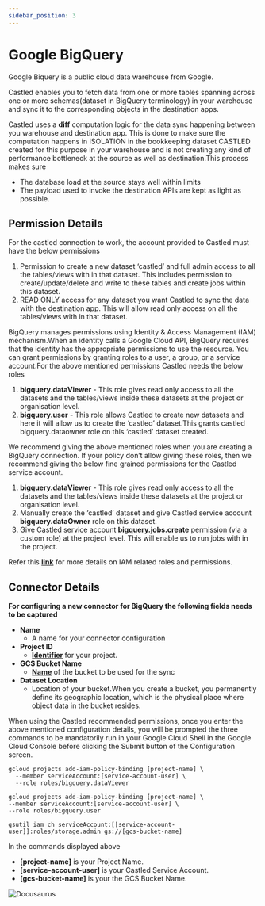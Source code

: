 ```yaml
---
sidebar_position: 3
---
```


# Google BigQuery


Google Biquery is a public cloud data warehouse from Google.

Castled enables you to fetch data from one or more tables spanning across one or more schemas(dataset in BigQuery terminology) in your warehouse and sync it to the corresponding objects in the destination apps.

Castled uses a **diff** computation logic for the data sync happening between you warehouse and destination app. This is done to make sure the computation happens in ISOLATION in the bookkeeping dataset CASTLED created for this purpose in your warehouse and is not creating any kind of performance bottleneck at the source as well as destination.This process makes sure
- The database load at the source stays well within limits
- The payload used to invoke the destination APIs are kept as light as possible.

## Permission Details

For the castled connection to work, the account provided to Castled must have the below permissions
1. Permission to create a new dataset ‘castled’ and full admin access to all the tables/views with in that dataset. This includes permission to create/update/delete and write to these tables and create jobs within this dataset.
2. READ ONLY access for any dataset you want Castled to sync the data with the destination app. This will allow read only access on all the tables/views with in that dataset.

BigQuery manages permissions using Identity & Access Management (IAM) mechanism.When an identity calls a Google Cloud API, BigQuery requires that the identity has the appropriate permissions to use the resource. You can grant permissions by granting roles to a user, a group, or a service account.For the above mentioned permissions Castled needs the below roles
1. **bigquery.dataViewer** - This role gives read only access to all the datasets and the tables/views inside these datasets at the project or organisation level.
2. **bigquery.user** - This role allows Castled to create new datasets and here it will allow us to create the ‘castled’ dataset.This grants castled bigquery.dataowner role on this ‘castled’ dataset created.

We recommend giving the above mentioned roles when you are creating a BigQuery connection. If your policy don’t allow giving these roles, then we recommend giving the below fine grained permissions for the Castled service account.
1. **bigquery.dataViewer** - This role gives read only access to all the datasets and the tables/views inside these datasets at the project or organisation level.
2. Manually create the ‘castled’ dataset and give Castled service account **bigquery.dataOwner** role on this dataset.
3. Give Castled service account **bigquery.jobs.create** permission (via a custom role) at the project level. This will enable us to run jobs with in the project.

Refer this **[link](https://cloud.google.com/bigquery/docs/access-control )** for more details on IAM related roles and permissions.

## Connector Details

**For configuring a new connector for BigQuery the following fields needs to be captured**
- **Name**
    - A name for your connector configuration 
- **Project ID**
    - **[Identifier](https://cloud.google.com/resource-manager/docs/creating-managing-projects#identifying_projects)** for your project.
- **GCS Bucket Name**
  - **[Name](https://cloud.google.com/storage/docs/key-terms#buckets)** of the bucket to be used for the sync
- **Dataset Location**
  - Location of your bucket.When you create a bucket, you permanently define its geographic location, which is the physical place where object data in the bucket resides.

When using the Castled recommended permissions, once you enter the above mentioned configuration details, you will be prompted the three commands to be mandatorily run in your Google Cloud Shell in the Google Cloud Console before clicking the Submit button of the Configuration screen.

```
gcloud projects add-iam-policy-binding [project-name] \
  --member serviceAccount:[service-account-user] \
  --role roles/bigquery.dataViewer
  
gcloud projects add-iam-policy-binding [project-name] \ 
--member serviceAccount:[service-account-user] \ 
--role roles/bigquery.user
 
gsutil iam ch serviceAccount:[[service-account-user]]:roles/storage.admin gs://[gcs-bucket-name]
```
In the commands displayed above 
- **[project-name]** is your Project Name.
- **[service-account-user]** is your Castled Service Account.
- **[gcs-bucket-name]** is your the GCS Bucket Name.

![Docusaurus](/img/screens/sources/bigquery/wh_bigquery_config.png)


